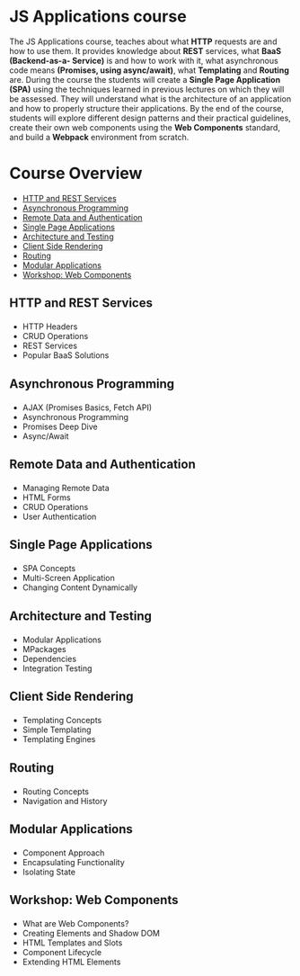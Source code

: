 # JS Applications course

The JS Applications course, teaches about what **HTTP** requests are and how to use them. It provides knowledge about **REST** services, what **BaaS (Backend-as-a- Service)** is and how to work with it, what asynchronous code means **(Promises, using async/await)**, what **Templating** and **Routing** are. During the course the students will create a **Single Page Application (SPA)** using the techniques learned in previous lectures on which they will be assessed. They will understand what is the architecture of an application and how to properly structure their applications. By the end of the course, students will explore different design patterns and their practical guidelines, create their own web components using the **Web Components** standard, and build a **Webpack** environment from scratch.

# Course Overview

- <a href="#http">HTTP and REST Services</a>
- <a href="#async">Asynchronous Programming</a>
- <a href="#rda">Remote Data and Authentication</a>
- <a href="#spa">Single Page Applications</a>
- <a href="#archt">Architecture and Testing</a>
- <a href="#csr">Client Side Rendering</a>
- <a href="#routing">Routing</a>
- <a href="#modapps">Modular Applications</a>
- <a href="#wcomp">Workshop: Web Components</a>

## <p id="http">HTTP and REST Services</p>
- HTTP Headers
- CRUD Operations
- REST Services
- Popular BaaS Solutions

## <p id="async">Asynchronous Programming</p>
- AJAX (Promises Basics, Fetch API)
- Asynchronous Programming
- Promises Deep Dive
- Async/Await

## <p id="rdad">Remote Data and Authentication</p>
- Managing Remote Data
- HTML Forms
- CRUD Operations
- User Authentication

## <p id="spa">Single Page Applications</p>
- SPA Concepts
- Multi-Screen Application
- Changing Content Dynamically

## <p id="archt">Architecture and Testing</p>
- Modular Applications
- MPackages
- Dependencies
- Integration Testing

## <p id="csr">Client Side Rendering</p>
- Templating Concepts
- Simple Templating
- Templating Engines

## <p id="routing">Routing</p>
- Routing Concepts
- Navigation and History

## <p id="modapps">Modular Applications</p>
- Component Approach
- Encapsulating Functionality
- Isolating State

## <p id="wcomp">Workshop: Web Components</p>
- What are Web Components?
- Creating Elements and Shadow DOM
- HTML Templates and Slots
- Component Lifecycle
- Extending HTML Elements

